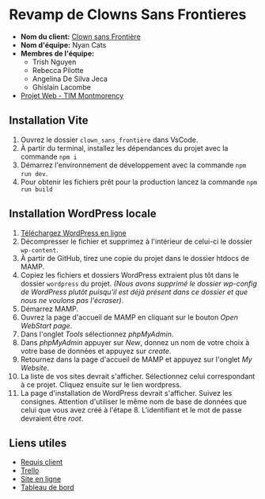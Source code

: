 # Revamp de Clowns Sans Frontieres

- **Nom du client:** [Clown sans Frontière](https://www.clownssansfrontieres.ca/)
- **Nom d'équipe:** Nyan Cats
- **Membres de l'équipe:**
  - Trish Nguyen
  - Rebecca Pilotte
  - Angelina De Silva Jeca
  - Ghislain Lacombe
- [Projet Web - TIM Montmorency](https://smnarnold.com/projets/obnl)

## Installation Vite
1. Ouvrez le dossier `clown_sans_frontière` dans VsCode.
2. À partir du terminal, installez les dépendances du projet avec la commande `npm i`
3. Démarrez l'environnement de développement avec la commande `npm run dev`.
4. Pour obtenir les fichiers prêt pour la production lancez la commande `npm run build`  

## Installation WordPress locale
1. [Téléchargez WordPress en ligne](https://fr-ca.wordpress.org/download/)
2. Décompresser le fichier et supprimez à l'intérieur de celui-ci le dossier `wp-content`.
3. À partir de GitHub, tirez une copie du projet dans le dossier htdocs de MAMP.
4. Copiez les fichiers et dossiers WordPress extraient plus tôt dans le dossier `wordpress` du projet. *(Nous avons supprimé le dossier wp-config de WordPress plutôt puisqu'il est déjà présent dans ce dossier et que nous ne voulons pas l'écraser)*.
5. Démarrez MAMP.
6. Ouvrez la page d'accueil de MAMP en cliquant sur le bouton *Open WebStart page*.
7. Dans l'onglet *Tools* sélectionnez *phpMyAdmin*.
8. Dans *phpMyAdmin* appuyer sur *New*, donnez un nom de votre choix à votre base de données et appuyez sur *create*.
9. Retournez dans la page d'accueil de MAMP et appuyez sur l'onglet *My Website*.
10. La liste de vos sites devrait s'afficher. Sélectionnez celui correspondant à ce projet. Cliquez ensuite sur le lien wordpress.
11. La page d'installation de WordPress devrait s'afficher. Suivez les consignes. Attention d'utiliser le même nom de base de données que celui que vous avez créé à l'étape 8. L'identifiant et le mot de passe devraient être *root*.

## Liens utiles
- [Requis client](https://smnarnold.com/projets/obnl)
- [Trello](https://trello.com/b/WlngXpAo/clown-sans-fronti%C3%A8re-nyan-cats)
- [Site en ligne](http://www.clownsansfrontierenyancats.com/wp)
- [Tableau de bord](http://www.clownsansfrontierenyancats.com/wp/wp-admin)

